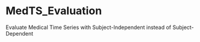 # MedTS_Evaluation
Evaluate Medical Time Series with Subject-Independent instead of Subject-Dependent

